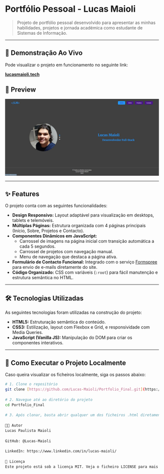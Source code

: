 # Portfólio Pessoal - Lucas Maioli

> Projeto de portfólio pessoal desenvolvido para apresentar as minhas habilidades, projetos e jornada académica como estudante de Sistemas de Informação.

---

## 🚀 Demonstração Ao Vivo

Pode visualizar o projeto em funcionamento no seguinte link:

[**lucasmaioli.tech**](https://lucas.maioli.online)

## 📸 Preview

![Preview da Página Inicial do Portfólio](Assets/preview.png)

---

## ✨ Features

O projeto conta com as seguintes funcionalidades:

- **Design Responsivo:** Layout adaptável para visualização em desktops, tablets e telemóveis.
- **Múltiplas Páginas:** Estrutura organizada com 4 páginas principais (Início, Sobre, Projetos e Contacto).
- **Componentes Dinâmicos em JavaScript:**
  - Carrossel de imagens na página inicial com transição automática a cada 5 segundos.
  - Carrossel de projetos com navegação manual.
  - Menu de navegação que destaca a página ativa.
- **Formulário de Contacto Funcional:** Integrado com o serviço [Formspree](https://formspree.io/) para envio de e-mails diretamente do site.
- **Código Organizado:** CSS com variáveis (`:root`) para fácil manutenção e estrutura semântica no HTML.

---

## 🛠️ Tecnologias Utilizadas

As seguintes tecnologias foram utilizadas na construção do projeto:

- **HTML5:** Estruturação semântica do conteúdo.
- **CSS3:** Estilização, layout com Flexbox e Grid, e responsividade com Media Queries.
- **JavaScript (Vanilla JS):** Manipulação do DOM para criar os componentes interativos.

---

## 📂 Como Executar o Projeto Localmente

Caso queira visualizar os ficheiros localmente, siga os passos abaixo:

```bash
# 1. Clone o repositório
git clone [https://github.com/Lucas-Maioli/Portfolio_Final.git](https://github.com/Lucas-Maioli/Portfolio_Final.git)

# 2. Navegue até ao diretório do projeto
cd Portfolio_Final

# 3. Após clonar, basta abrir qualquer um dos ficheiros .html diretamente no seu navegador. Para uma melhor experiência, recomenda-se o uso da extensão "Live Server" no Visual Studio Code.

👨‍💻 Autor
Lucas Paulista Maioli

GitHub: @Lucas-Maioli

LinkedIn: https://www.linkedin.com/in/lucas-maioli/

📄 Licença
Este projeto está sob a licença MIT. Veja o ficheiro LICENSE para mais detalhes.
```
